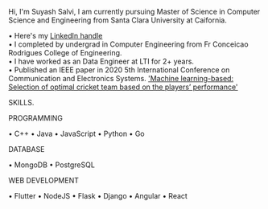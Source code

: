 Hi, I'm Suyash Salvi, I am currently pursuing Master of Science in Computer Science and Engineering from Santa Clara University at Caifornia.

• Here's my [LinkedIn handle](https://www.linkedin.com/in/suyash-salvi/)   
• I completed by undergrad in Computer Engineering from Fr Conceicao Rodrigues College of Engineering.  
• I have worked as an Data Engineer at LTI for 2+ years.   
• Published an IEEE paper in 2020 5th International Conference on Communication and Electronics Systems. ['Machine learning-based: Selection of optimal cricket team based on the players’ performance'](https://ieeexplore.ieee.org/document/9137891)

SKILLS. 

PROGRAMMING

• C++ • Java • JavaScript • Python • Go

DATABASE

• MongoDB • PostgreSQL

WEB DEVELOPMENT

• Flutter • NodeJS • Flask • Django • Angular • React
